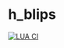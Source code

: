 # h_blips
[![LUA CI](https://github.com/bedar89/h_blips/actions/workflows/main.yml/badge.svg?branch=main)](https://github.com/bedar89/h_blips/actions/workflows/main.yml)
